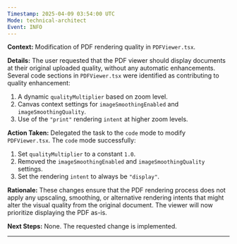 ```yaml
---
Timestamp: 2025-04-09 03:54:00 UTC
Mode: technical-architect
Event: INFO
---
```


**Context:** Modification of PDF rendering quality in `PDFViewer.tsx`.

**Details:**
The user requested that the PDF viewer should display documents at their original uploaded quality, without any automatic enhancements. Several code sections in `PDFViewer.tsx` were identified as contributing to quality enhancement:
1.  A dynamic `qualityMultiplier` based on zoom level.
2.  Canvas context settings for `imageSmoothingEnabled` and `imageSmoothingQuality`.
3.  Use of the `"print"` rendering `intent` at higher zoom levels.

**Action Taken:**
Delegated the task to the `code` mode to modify `PDFViewer.tsx`. The `code` mode successfully:
1.  Set `qualityMultiplier` to a constant `1.0`.
2.  Removed the `imageSmoothingEnabled` and `imageSmoothingQuality` settings.
3.  Set the rendering `intent` to always be `"display"`.

**Rationale:**
These changes ensure that the PDF rendering process does not apply any upscaling, smoothing, or alternative rendering intents that might alter the visual quality from the original document. The viewer will now prioritize displaying the PDF as-is.

**Next Steps:**
None. The requested change is implemented.

---